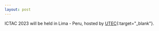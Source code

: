 ```yaml
---
layout: post
---
```


ICTAC 2023 will be held in Lima - Peru, hosted by [UTEC](https://utec.edu.pe/en){:target="_blank"}. 
